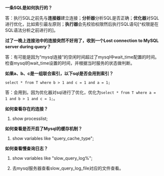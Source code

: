 **一条SQL是如何执行的？**

答：执行SQL之前先与**连接器**建立连接；**分析器**分析SQL是否正确；**优化器**对SQL进行优化，比如索引最左原则；**执行器**会先校验权限然后执行SQL语句[^权限是在SQL语法分析之前进行的]。



**过了一晚上连接池中的连接突然不好用了，收到一个Lost connection to MySQL server during query？**

答：有可能是因为“mysql连接”的空闲时间超过了mysql中wait_time配置的时间。检查mysql的wait_time设置的时间，并根据当时服务的状态做判断。



**如果a、b、c是一组联合索引，以下sql是否会用到索引？**

`select * from T where b > 1 and c = 1 and a = 1; `

答：会用到。因为优化器对sql进行了优化，优化为`select * from T where a = 1 and b > 1 and c = 1;`。



**如何查看存在的连接？**

1. show processlist;



**如何查看是否开启了Mysql的缓存机制？**

1. show variables like "query_cache_type";



**如何查看慢查询日志？**

1. show variables like "slow_query_log%";

2. 去mysql服务器查看slow_query_log_file对应的文件查看。